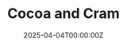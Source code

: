 ---
display_title: "Cocoa and Cram"
title: "Cocoa and Cram"
date: 2025-04-04T00:00:00Z
draft: false
layout: event
poster: "/images/event_posters/2024-2025/Cocoa-and-Cram.png"
poster_cover: "contain"
poster_position: "center"
short_description: "Enjoy some complementary snacks and drinks while studying for your finals!"
start_time: "4:00 - 7:00 PM EST"
location: "HP 5345"
background: "images/orientation2018-min.jpeg"
publishdate: 2025-03-28
---